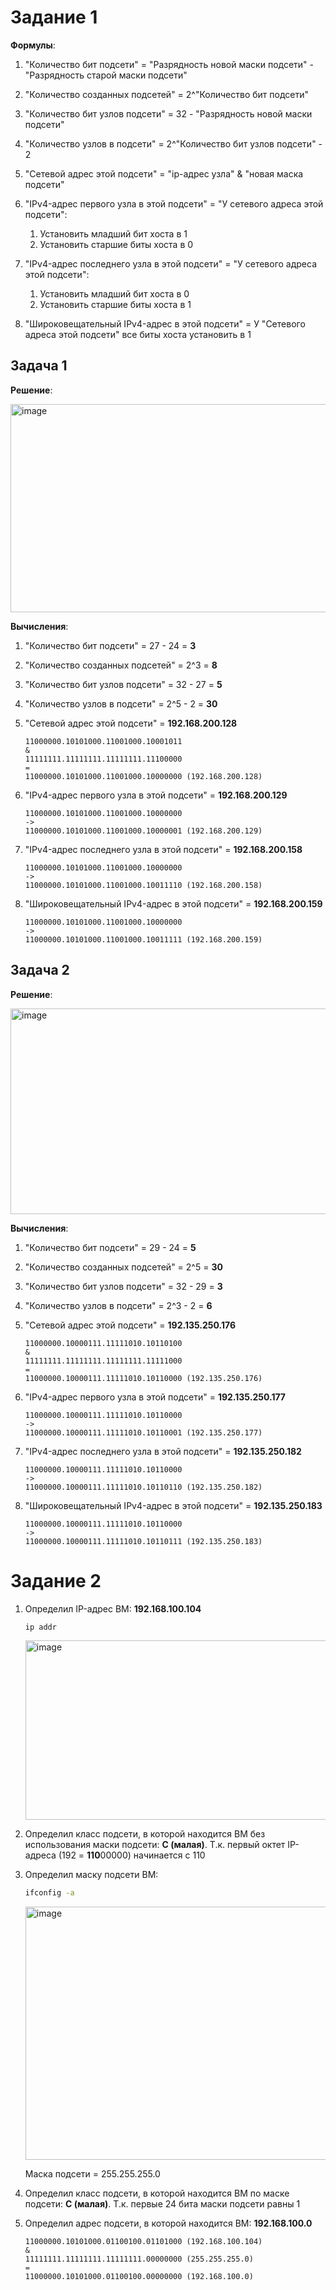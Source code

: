 # Задание 1
**Формулы**:
1) "Количество бит подсети" = "Разрядность новой маски подсети" - "Разрядность старой маски подсети"
2) "Количество созданных подсетей" = 2^"Количество бит подсети"
3) "Количество бит узлов подсети" = 32 - "Разрядность новой маски подсети"
4) "Количество узлов в подсети" = 2^"Количество бит узлов подсети" - 2
5) "Сетевой адрес этой подсети" = "ip-адрес узла" & "новая маска подсети"
6) "IPv4-адрес первого узла в этой подсети" = "У сетевого адреса этой подсети":
     1. Установить младший бит хоста в 1
     2. Установить старшие биты хоста в 0
7) "IPv4-адрес последнего узла в этой подсети" = "У сетевого адреса этой подсети":
     1. Установить младший бит хоста в 0
     2. Установить старшие биты хоста в 1
  
8) "Широковещательный IPv4-адрес в этой подсети" = У "Сетевого адреса этой подсети" все биты хоста установить в 1
## Задача 1
**Решение**:

<img width="543" height="333" alt="image" src="https://github.com/user-attachments/assets/9d85cfb8-00da-49f8-895a-f507e102f9d6" />

**Вычисления**:

1) "Количество бит подсети" = 27 - 24 = **3**
2) "Количество созданных подсетей" = 2^3 = **8**
3) "Количество бит узлов подсети" = 32 - 27 = **5**
4) "Количество узлов в подсети" = 2^5 - 2 = **30**
5) "Сетевой адрес этой подсети" = **192.168.200.128**
   ```text
   11000000.10101000.11001000.10001011
   &
   11111111.11111111.11111111.11100000
   =
   11000000.10101000.11001000.10000000 (192.168.200.128)
   ```
   
6) "IPv4-адрес первого узла в этой подсети" = **192.168.200.129**
   ```text
   11000000.10101000.11001000.10000000
   ->
   11000000.10101000.11001000.10000001 (192.168.200.129)
   ```

7) "IPv4-адрес последнего узла в этой подсети" = **192.168.200.158**
   ```text
   11000000.10101000.11001000.10000000
   ->
   11000000.10101000.11001000.10011110 (192.168.200.158)
   ```

8) "Широковещательный IPv4-адрес в этой подсети" = **192.168.200.159**
   ```text
   11000000.10101000.11001000.10000000
   ->
   11000000.10101000.11001000.10011111 (192.168.200.159)
   ```

## Задача 2
**Решение**:

<img width="540" height="329" alt="image" src="https://github.com/user-attachments/assets/f356d98d-39b1-471a-8c03-e46abd463f17" />

**Вычисления**:

1) "Количество бит подсети" = 29 - 24 = **5**
2) "Количество созданных подсетей" = 2^5 = **30**
3) "Количество бит узлов подсети" = 32 - 29 = **3**
4) "Количество узлов в подсети" = 2^3 - 2 = **6**
5) "Сетевой адрес этой подсети" = **192.135.250.176**
   ```text
   11000000.10000111.11111010.10110100
   &
   11111111.11111111.11111111.11111000
   =
   11000000.10000111.11111010.10110000 (192.135.250.176)
   ```
   
6) "IPv4-адрес первого узла в этой подсети" = **192.135.250.177**
   ```text
   11000000.10000111.11111010.10110000
   ->
   11000000.10000111.11111010.10110001 (192.135.250.177)
   ```

7) "IPv4-адрес последнего узла в этой подсети" = **192.135.250.182**
   ```text
   11000000.10000111.11111010.10110000
   ->
   11000000.10000111.11111010.10110110 (192.135.250.182)
   ```

8) "Широковещательный IPv4-адрес в этой подсети" = **192.135.250.183**
   ```text
   11000000.10000111.11111010.10110000
   ->
   11000000.10000111.11111010.10110111 (192.135.250.183)
   ```

# Задание 2
1) Определил IP-адрес ВМ: **192.168.100.104**
   ```bash
   ip addr
   ```
   <img width="1024" height="287" alt="image" src="https://github.com/user-attachments/assets/86819ad7-89cb-40a3-b3ff-992ee61e9933" />

2) Определил класс подсети, в которой находится ВМ без использования маски подсети: **C (малая)**. Т.к. первый октет IP-адреса (192 = **110**00000) начинается с 110

3) Определил маску подсети ВМ:
   ```bash
   ifconfig -a
   ```
   <img width="806" height="405" alt="image" src="https://github.com/user-attachments/assets/65d33f18-da23-4d5a-b05e-d269d37459c8" />

   Маска подсети = 255.255.255.0
4) Определил класс подсети, в которой находится ВМ по маске подсети: **C (малая)**. Т.к. первые 24 бита маски подсети равны 1
5) Определил адрес подсети, в которой находится ВМ: **192.168.100.0**
   ```text
   11000000.10101000.01100100.01101000 (192.168.100.104)
   &
   11111111.11111111.11111111.00000000 (255.255.255.0)
   =
   11000000.10101000.01100100.00000000 (192.168.100.0)
   ```

